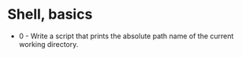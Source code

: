 # Shell, basics

- 0 - Write a script that prints the absolute path name of the current working directory.
